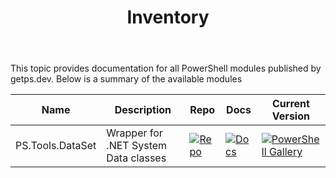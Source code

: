 ﻿---
id: Inventory
title: Inventory
slug : /
---

This topic provides documentation for all PowerShell modules published by getps.dev. Below is a summary of the available modules

| Name             | Description                          | Repo                                                                                                                         | Docs                                                                                                                                                              | Current Version |
| ---------------- | ------------------------------------ | ---------------------------------------------------------------------------------------------------------------------------- | ----------------------------------------------------------------------------------------------------------------------------------------------------------------- | --------------- |
| PS.Tools.DataSet | Wrapper for .NET System Data classes | [![Repo](https://img.shields.io/badge/repo-PS.Tools.DataSet-success?logo=github)](https://github.com/hanpq/PS.Tools.DataSet) | [![Docs](https://img.shields.io/badge/Docs-PS.Tools.DataSet-success?logo=readthedocs)](https://getps.dev/modules/PS.Tools.DataSet/quickstart) | [![PowerShell Gallery](https://img.shields.io/powershellgallery/v/PS.Tools.DataSet?label=PSGallery)](https://www.powershellgallery.com/packages/PS.Tools.DataSet) |
